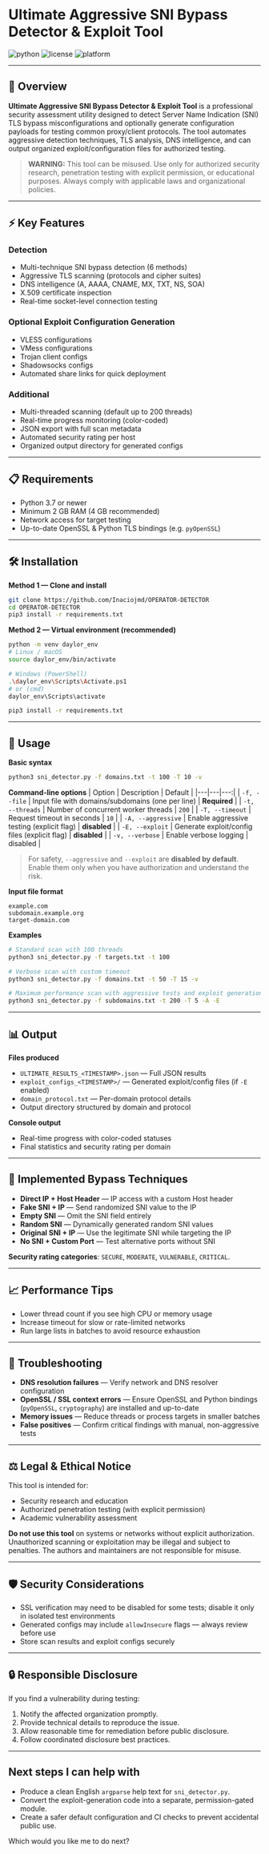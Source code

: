 # Ultimate Aggressive SNI Bypass Detector & Exploit Tool

![python](https://img.shields.io/badge/python-3.7+-blue.svg) ![license](https://img.shields.io/badge/license-MIT-green.svg) ![platform](https://img.shields.io/badge/platform-Linux%20%7C%20Windows%20%7C%20macOS-lightgrey.svg)

---

## 🚀 Overview

**Ultimate Aggressive SNI Bypass Detector & Exploit Tool** is a professional security assessment utility designed to detect Server Name Indication (SNI) TLS bypass misconfigurations and optionally generate configuration payloads for testing common proxy/client protocols. The tool automates aggressive detection techniques, TLS analysis, DNS intelligence, and can output organized exploit/configuration files for authorized testing.

> **WARNING:** This tool can be misused. Use only for authorized security research, penetration testing with explicit permission, or educational purposes. Always comply with applicable laws and organizational policies.

---

## ⚡ Key Features

### Detection
- Multi-technique SNI bypass detection (6 methods)
- Aggressive TLS scanning (protocols and cipher suites)
- DNS intelligence (A, AAAA, CNAME, MX, TXT, NS, SOA)
- X.509 certificate inspection
- Real-time socket-level connection testing

### Optional Exploit Configuration Generation
- VLESS configurations
- VMess configurations
- Trojan client configs
- Shadowsocks configs
- Automated share links for quick deployment

### Additional
- Multi-threaded scanning (default up to 200 threads)
- Real-time progress monitoring (color-coded)
- JSON export with full scan metadata
- Automated security rating per host
- Organized output directory for generated configs

---

## 📋 Requirements

- Python 3.7 or newer
- Minimum 2 GB RAM (4 GB recommended)
- Network access for target testing
- Up-to-date OpenSSL & Python TLS bindings (e.g. `pyOpenSSL`)

---

## 🛠️ Installation

**Method 1 — Clone and install**
```bash
git clone https://github.com/Inaciojmd/OPERATOR-DETECTOR
cd OPERATOR-DETECTOR
pip3 install -r requirements.txt
```

**Method 2 — Virtual environment (recommended)**
```bash
python -m venv daylor_env
# Linux / macOS
source daylor_env/bin/activate

# Windows (PowerShell)
.\daylor_env\Scripts\Activate.ps1
# or (cmd)
daylor_env\Scripts\activate

pip3 install -r requirements.txt
```

---

## 📖 Usage

**Basic syntax**
```bash
python3 sni_detector.py -f domains.txt -t 100 -T 10 -v
```

**Command-line options**
| Option | Description | Default |
|---|---|---:|
| `-f, --file` | Input file with domains/subdomains (one per line) | **Required** |
| `-t, --threads` | Number of concurrent worker threads | `200` |
| `-T, --timeout` | Request timeout in seconds | `10` |
| `-A, --aggressive` | Enable aggressive testing (explicit flag) | **disabled** |
| `-E, --exploit` | Generate exploit/config files (explicit flag) | **disabled** |
| `-v, --verbose` | Enable verbose logging | disabled |

> For safety, `--aggressive` and `--exploit` are **disabled by default**. Enable them only when you have authorization and understand the risk.

**Input file format**
```
example.com
subdomain.example.org
target-domain.com
```

**Examples**
```bash
# Standard scan with 100 threads
python3 sni_detector.py -f targets.txt -t 100

# Verbose scan with custom timeout
python3 sni_detector.py -f domains.txt -t 50 -T 15 -v

# Maximum performance scan with aggressive tests and exploit generation
python3 sni_detector.py -f subdomains.txt -t 200 -T 5 -A -E
```

---

## 📊 Output

**Files produced**
- `ULTIMATE_RESULTS_<TIMESTAMP>.json` — Full JSON results
- `exploit_configs_<TIMESTAMP>/` — Generated exploit/config files (if `-E` enabled)
- `domain_protocol.txt` — Per-domain protocol details
- Output directory structured by domain and protocol

**Console output**
- Real-time progress with color-coded statuses
- Final statistics and security rating per domain

---

## 🔧 Implemented Bypass Techniques
- **Direct IP + Host Header** — IP access with a custom Host header
- **Fake SNI + IP** — Send randomized SNI value to the IP
- **Empty SNI** — Omit the SNI field entirely
- **Random SNI** — Dynamically generated random SNI values
- **Original SNI + IP** — Use the legitimate SNI while targeting the IP
- **No SNI + Custom Port** — Test alternative ports without SNI

**Security rating categories**: `SECURE`, `MODERATE`, `VULNERABLE`, `CRITICAL`.

---

## 📈 Performance Tips
- Lower thread count if you see high CPU or memory usage
- Increase timeout for slow or rate-limited networks
- Run large lists in batches to avoid resource exhaustion

---

## 🐛 Troubleshooting
- **DNS resolution failures** — Verify network and DNS resolver configuration
- **OpenSSL / SSL context errors** — Ensure OpenSSL and Python bindings (`pyOpenSSL`, `cryptography`) are installed and up-to-date
- **Memory issues** — Reduce threads or process targets in smaller batches
- **False positives** — Confirm critical findings with manual, non-aggressive tests

---

## ⚖️ Legal & Ethical Notice
This tool is intended for:
- Security research and education
- Authorized penetration testing (with explicit permission)
- Academic vulnerability assessment

**Do not use this tool** on systems or networks without explicit authorization. Unauthorized scanning or exploitation may be illegal and subject to penalties. The authors and maintainers are not responsible for misuse.

---

## 🛡️ Security Considerations
- SSL verification may need to be disabled for some tests; disable it only in isolated test environments
- Generated configs may include `allowInsecure` flags — always review before use
- Store scan results and exploit configs securely

---

## 🔒 Responsible Disclosure
If you find a vulnerability during testing:
1. Notify the affected organization promptly.
2. Provide technical details to reproduce the issue.
3. Allow reasonable time for remediation before public disclosure.
4. Follow coordinated disclosure best practices.

---

## Next steps I can help with
- Produce a clean English `argparse` help text for `sni_detector.py`.
- Convert the exploit-generation code into a separate, permission-gated module.
- Create a safer default configuration and CI checks to prevent accidental public use.

Which would you like me to do next?

